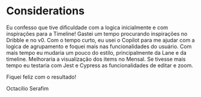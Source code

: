 
# Considerations

Eu confesso que tive dificuldade com a logica inicialmente e com inspirações para a Timeline! Gastei um tempo procurando inspirações no Dribble e no v0. Com o tempo curto, eu usei o Copilot para me ajudar com a logica de agrupamento e foquei mais nas funcionalidades do usuário. 
Com mais tempo eu mudaria um pouco do estilo, principalmente da Lane e da timeline. Melhoraria a visualização dos items no Mensal. 
Se tivesse mais tempo eu testaria com Jest e Cypress as funcionalidades de editar e zoom. 

Fiquei feliz com o resultado!

Octacilio Serafim